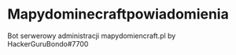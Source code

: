 # Mapydominecraftpowiadomienia
Bot serwerowy administracji mapydomiencraft.pl by HackerGuruBondo#7700
